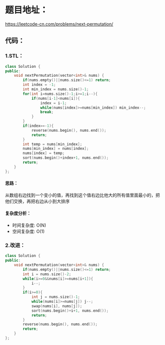 # 题目地址：
https://leetcode-cn.com/problems/next-permutation/
## 代码：
### 1.STL：
```C++
class Solution {
public:
    void nextPermutation(vector<int>& nums) {
        if(nums.empty()||nums.size()<=1) return;
        int index = -1;
        int min_index = nums.size()-1;
        for(int i=nums.size()-1;i>=1;i--){
            if(nums[i-1]<nums[i]){
                index = i-1;
                while(nums[index]>=nums[min_index]) min_index--;
                break;
            } 
        }
        if(index==-1){
            reverse(nums.begin(), nums.end());
            return;
        }
        int temp = nums[min_index];
        nums[min_index] = nums[index];
        nums[index] = temp;
        sort(nums.begin()+index+1, nums.end());
        return;
    }
};
```
#### 思路：
从数组右边找到一个变小的值，再找到这个值右边比他大的所有值里面最小的，把他们交换，再把右边从小到大排序
#### 复杂度分析：
- 时间复杂度: O(N)
- 空间复杂度: O(1)
### 2.改进：
```C++
class Solution {
public:
    void nextPermutation(vector<int>& nums) {
        if(nums.empty()||nums.size()<=1) return;
        int i = nums.size()-2;
        while(i>=0&&nums[i]>=nums[i+1]){
            i--;
        }
        if(i>=0){
            int j = nums.size()-1;
            while(nums[i]>=nums[j]) j--;
            swap(nums[i], nums[j]);
            sort(nums.begin()+i+1, nums.end());
            return;
        }
        reverse(nums.begin(), nums.end());
        return;
    }
};
```

